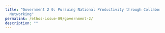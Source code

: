 ```yaml
---
title: "Government 2 0: Pursuing National Productivity through Collaborative
  Networking"
permalink: /ethos-issue-09/government-2/
description: ""
---
```

